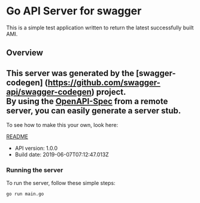 # Go API Server for swagger

This is a simple test application written to return the latest successfully built AMI.

## Overview
This server was generated by the [swagger-codegen]
(https://github.com/swagger-api/swagger-codegen) project.  
By using the [OpenAPI-Spec](https://github.com/OAI/OpenAPI-Specification) from a remote server, you can easily generate a server stub.  
-

To see how to make this your own, look here:

[README](https://github.com/swagger-api/swagger-codegen/blob/master/README.md)

- API version: 1.0.0
- Build date: 2019-06-07T07:12:47.013Z


### Running the server
To run the server, follow these simple steps:

```
go run main.go
```

